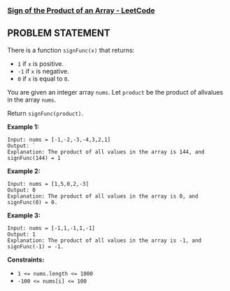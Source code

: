 ### [Sign of the Product of an Array - LeetCode](https://leetcode.com/problems/sign-of-the-product-of-an-array/)

## PROBLEM STATEMENT
There is a function `signFunc(x)` that returns:

- `1` if `x` is positive.
- `-1` if `x` is negative.
- `0` if `x` is equal to `0`.

You are given an integer array `nums`.  Let `product` be the product of allvalues in the array `nums`.

Return `signFunc(product)`.

**Example 1:**
```
Input: nums = [-1,-2,-3,-4,3,2,1]
Output: `
Explanation: The product of all values in the array is 144, and signFunc(144) = 1
```

**Example 2:**
```
Input: nums = [1,5,0,2,-3]
Output: 0
Explanation: The product of all values in the array is 0, and signFunc(0) = 0.
```

**Example 3:**
```
Input: nums = [-1,1,-1,1,-1]
Output: 1
Explanation: The product of all values in the array is -1, and signFunc(-1) = -1.
```

**Constraints:**
- `1 <= nums.length <= 1000`
- `-100 <= nums[i] <= 100`

